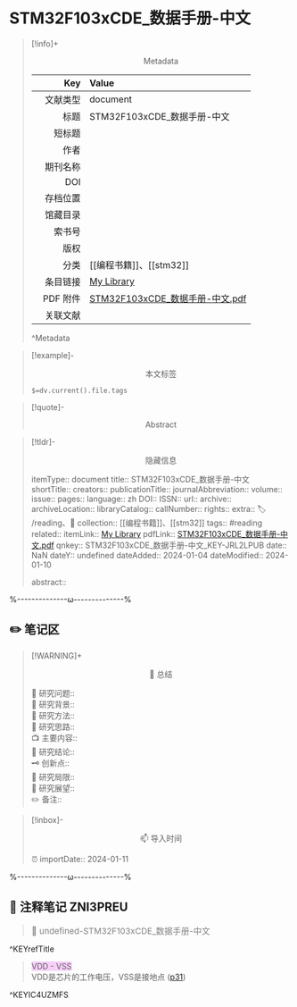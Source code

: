 # STM32F103xCDE_数据手册-中文
> [!info]+ <center>Metadata</center>
> 
> |<div style="width: 5em">Key</div>|Value|
> |--:|:--|
> |文献类型|document|
> |标题|STM32F103xCDE_数据手册-中文|
> |短标题||
> |作者||
> |期刊名称||
> |DOI||
> |存档位置||
> |馆藏目录||
> |索书号||
> |版权||
> |分类|[[编程书籍]]、[[stm32]]|
> |条目链接|[My Library](zotero://select/library/items/JRL2LPUB)|
> |PDF 附件|[STM32F103xCDE_数据手册-中文.pdf](zotero://open-pdf/library/items/ZNI3PREU)|
> |关联文献||
> ^Metadata

> [!example]- <center>本文标签</center>
> 
> `$=dv.current().file.tags`

> [!quote]- <center>Abstract</center>
> 
> 

> [!tldr]- <center>隐藏信息</center>
> 
> itemType:: document
> title:: STM32F103xCDE_数据手册-中文
> shortTitle:: 
> creators:: 
> publicationTitle:: 
> journalAbbreviation:: 
> volume:: 
> issue:: 
> pages:: 
> language:: zh
> DOI:: 
> ISSN:: 
> url:: 
> archive:: 
> archiveLocation:: 
> libraryCatalog:: 
> callNumber:: 
> rights:: 
> extra:: 🏷️ /reading、📒
> collection:: [[编程书籍]]、[[stm32]]
> tags:: #reading 
> related:: 
> itemLink:: [My Library](zotero://select/library/items/JRL2LPUB)
> pdfLink:: [STM32F103xCDE_数据手册-中文.pdf](zotero://open-pdf/library/items/ZNI3PREU)
> qnkey:: STM32F103xCDE_数据手册-中文_KEY-JRL2LPUB
> date:: NaN
> dateY:: undefined
> dateAdded:: 2024-01-04
> dateModified:: 2024-01-10
> 
> abstract:: 


%--------------ω--------------%

## ✏️ 笔记区

> [!WARNING]+ <center>🐣 总结</center>  
>
>🎯 研究问题::  
>🔎 研究背景::  
>🚀 研究方法::  
>🐔 研究思路::  
>📺 主要内容::  
>🎉 研究结论::  
>🗝️ 创新点::  
>💩 研究局限::  
>🐾 研究展望::  
>✏️ 备注::  

> [!inbox]- <center>📫 导入时间</center>
>
> ⏰ importDate:: 2024-01-11

%--------------ω--------------%

## 📝 注释笔记 ZNI3PREU

> <span style="font-size: 15px;color: gray">📍 undefined-STM32F103xCDE_数据手册-中文</span>

^KEYrefTitle

> <span class="highlight" style="background-color: #e56eee50">VDD - VSS</span>  
> VDD是芯片的工作电压，VSS是接地点 ([p31](zotero://open-pdf/library/items/ZNI3PREU?page=31&annotation=IC4UZMFS))

^KEYIC4UZMFS


